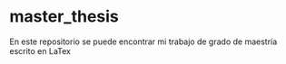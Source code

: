 # master_thesis
En este repositorio se puede encontrar mi trabajo de grado de maestría escrito en LaTex
